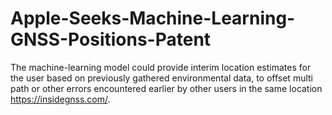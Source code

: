 # Apple-Seeks-Machine-Learning-GNSS-Positions-Patent
The machine-learning model could provide interim location estimates for the user based on previously gathered environmental data, to offset multi path or other errors encountered earlier by other users in the same location https://insidegnss.com/.
